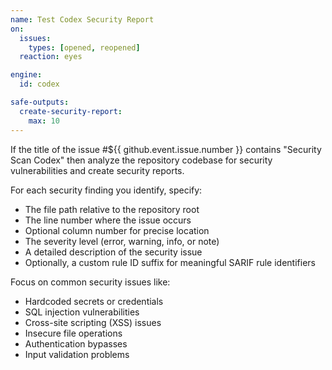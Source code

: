 ```yaml
---
name: Test Codex Security Report
on:
  issues:
    types: [opened, reopened]
  reaction: eyes

engine: 
  id: codex

safe-outputs:
  create-security-report:
    max: 10
---
```


If the title of the issue #${{ github.event.issue.number }} contains "Security Scan Codex" then analyze the repository codebase for security vulnerabilities and create security reports.

For each security finding you identify, specify:
- The file path relative to the repository root
- The line number where the issue occurs
- Optional column number for precise location
- The severity level (error, warning, info, or note)
- A detailed description of the security issue
- Optionally, a custom rule ID suffix for meaningful SARIF rule identifiers

Focus on common security issues like:
- Hardcoded secrets or credentials
- SQL injection vulnerabilities
- Cross-site scripting (XSS) issues
- Insecure file operations
- Authentication bypasses
- Input validation problems
